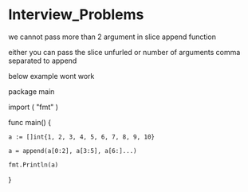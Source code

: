 # Interview_Problems

we cannot pass more than 2 argument in slice append function

either you can pass the slice unfurled or number of arguments comma separated to append 

below example wont work

package main

import (
	"fmt"
)

func main() {

	a := []int{1, 2, 3, 4, 5, 6, 7, 8, 9, 10}

	a = append(a[0:2], a[3:5], a[6:]...)

	fmt.Println(a)
}
